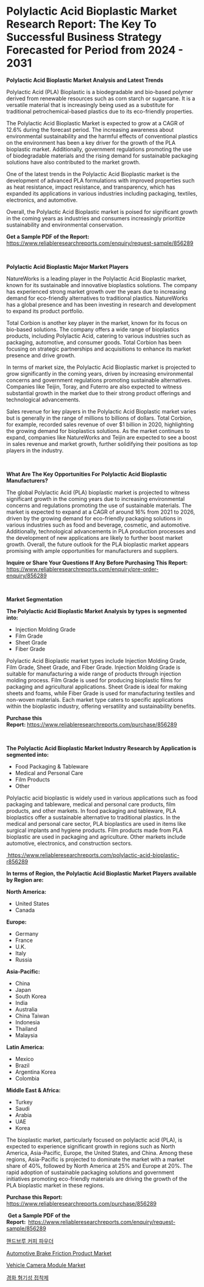 <p><h1>Polylactic Acid Bioplastic Market Research Report: The Key To Successful Business Strategy Forecasted for Period from 2024 - 2031</h1></p><p><strong>Polylactic Acid Bioplastic Market Analysis and Latest Trends</strong></p>
<p><p>Polylactic Acid (PLA) Bioplastic is a biodegradable and bio-based polymer derived from renewable resources such as corn starch or sugarcane. It is a versatile material that is increasingly being used as a substitute for traditional petrochemical-based plastics due to its eco-friendly properties.</p><p>The Polylactic Acid Bioplastic Market is expected to grow at a CAGR of 12.6% during the forecast period. The increasing awareness about environmental sustainability and the harmful effects of conventional plastics on the environment has been a key driver for the growth of the PLA bioplastic market. Additionally, government regulations promoting the use of biodegradable materials and the rising demand for sustainable packaging solutions have also contributed to the market growth.</p><p>One of the latest trends in the Polylactic Acid Bioplastic market is the development of advanced PLA formulations with improved properties such as heat resistance, impact resistance, and transparency, which has expanded its applications in various industries including packaging, textiles, electronics, and automotive.</p><p>Overall, the Polylactic Acid Bioplastic market is poised for significant growth in the coming years as industries and consumers increasingly prioritize sustainability and environmental conservation.</p></p>
<p><strong>Get a Sample PDF of the Report:&nbsp;</strong> <a href="https://www.reliableresearchreports.com/enquiry/request-sample/856289">https://www.reliableresearchreports.com/enquiry/request-sample/856289</a></p>
<p>&nbsp;</p>
<p><strong>Polylactic Acid Bioplastic Major Market Players</strong></p>
<p><p>NatureWorks is a leading player in the Polylactic Acid Bioplastic market, known for its sustainable and innovative bioplastics solutions. The company has experienced strong market growth over the years due to increasing demand for eco-friendly alternatives to traditional plastics. NatureWorks has a global presence and has been investing in research and development to expand its product portfolio.</p><p>Total Corbion is another key player in the market, known for its focus on bio-based solutions. The company offers a wide range of bioplastics products, including Polylactic Acid, catering to various industries such as packaging, automotive, and consumer goods. Total Corbion has been focusing on strategic partnerships and acquisitions to enhance its market presence and drive growth.</p><p>In terms of market size, the Polylactic Acid Bioplastic market is projected to grow significantly in the coming years, driven by increasing environmental concerns and government regulations promoting sustainable alternatives. Companies like Teijin, Toray, and Futerro are also expected to witness substantial growth in the market due to their strong product offerings and technological advancements.</p><p>Sales revenue for key players in the Polylactic Acid Bioplastic market varies but is generally in the range of millions to billions of dollars. Total Corbion, for example, recorded sales revenue of over $1 billion in 2020, highlighting the growing demand for bioplastics solutions. As the market continues to expand, companies like NatureWorks and Teijin are expected to see a boost in sales revenue and market growth, further solidifying their positions as top players in the industry.</p></p>
<p>&nbsp;</p>
<p><strong>What Are The Key Opportunities For Polylactic Acid Bioplastic Manufacturers?</strong></p>
<p><p>The global Polylactic Acid (PLA) bioplastic market is projected to witness significant growth in the coming years due to increasing environmental concerns and regulations promoting the use of sustainable materials. The market is expected to expand at a CAGR of around 16% from 2021 to 2026, driven by the growing demand for eco-friendly packaging solutions in various industries such as food and beverage, cosmetic, and automotive. Additionally, technological advancements in PLA production processes and the development of new applications are likely to further boost market growth. Overall, the future outlook for the PLA bioplastic market appears promising with ample opportunities for manufacturers and suppliers.</p></p>
<p><strong>Inquire or Share Your Questions If Any Before Purchasing This Report:</strong> <a href="https://www.reliableresearchreports.com/enquiry/pre-order-enquiry/856289">https://www.reliableresearchreports.com/enquiry/pre-order-enquiry/856289</a></p>
<p>&nbsp;</p>
<p><strong>Market Segmentation</strong></p>
<p><strong>The Polylactic Acid Bioplastic Market Analysis by types is segmented into:</strong></p>
<p><ul><li>Injection Molding Grade</li><li>Film Grade</li><li>Sheet Grade</li><li>Fiber Grade</li></ul></p>
<p><p>Polylactic Acid Bioplastic market types include Injection Molding Grade, Film Grade, Sheet Grade, and Fiber Grade. Injection Molding Grade is suitable for manufacturing a wide range of products through injection molding process. Film Grade is used for producing bioplastic films for packaging and agricultural applications. Sheet Grade is ideal for making sheets and foams, while Fiber Grade is used for manufacturing textiles and non-woven materials. Each market type caters to specific applications within the bioplastic industry, offering versatility and sustainability benefits.</p></p>
<p><strong>Purchase this Report:&nbsp;</strong><a href="https://www.reliableresearchreports.com/purchase/856289">https://www.reliableresearchreports.com/purchase/856289</a></p>
<p>&nbsp;</p>
<p><strong>The Polylactic Acid Bioplastic Market Industry Research by Application is segmented into:</strong></p>
<p><ul><li>Food Packaging & Tableware</li><li>Medical and Personal Care</li><li>Film Products</li><li>Other</li></ul></p>
<p><p>Polylactic acid bioplastic is widely used in various applications such as food packaging and tableware, medical and personal care products, film products, and other markets. In food packaging and tableware, PLA bioplastics offer a sustainable alternative to traditional plastics. In the medical and personal care sector, PLA bioplastics are used in items like surgical implants and hygiene products. Film products made from PLA bioplastic are used in packaging and agriculture. Other markets include automotive, electronics, and construction sectors.</p></p>
<p><a href="https://www.reliableresearchreports.com/polylactic-acid-bioplastic-r856289">&nbsp;https://www.reliableresearchreports.com/polylactic-acid-bioplastic-r856289</a></p>
<p><strong>In terms of Region, the Polylactic Acid Bioplastic Market Players available by Region are:</strong></p>
<p>
    <p> <strong> North America: </strong>
        <ul>
            <li>United States</li>
            <li>Canada</li>
        </ul>
        </p> 
    <p> <strong> Europe: </strong>
        <ul>
            <li>Germany</li>
            <li>France</li>
            <li>U.K.</li>
            <li>Italy</li>
            <li>Russia</li>
        </ul>
        </p> 
    <p> <strong> Asia-Pacific: </strong>
        <ul>
            <li>China</li>
            <li>Japan</li>
            <li>South Korea</li>
            <li>India</li>
            <li>Australia</li>
            <li>China Taiwan</li>
            <li>Indonesia</li>
            <li>Thailand</li>
            <li>Malaysia</li>
        </ul>
        </p> 
    <p> <strong> Latin America: </strong>
        <ul>
            <li>Mexico</li>
            <li>Brazil</li>
            <li>Argentina Korea</li>
            <li>Colombia</li>
        </ul>
        </p> 
    <p> <strong> Middle East & Africa: </strong>
        <ul>
            <li>Turkey</li>
            <li>Saudi</li>
            <li>Arabia</li>
            <li>UAE</li>
            <li>Korea</li>
        </ul>
    </p>
    </p>
<p><p>The bioplastic market, particularly focused on polylactic acid (PLA), is expected to experience significant growth in regions such as North America, Asia-Pacific, Europe, the United States, and China. Among these regions, Asia-Pacific is projected to dominate the market with a market share of 40%, followed by North America at 25% and Europe at 20%. The rapid adoption of sustainable packaging solutions and government initiatives promoting eco-friendly materials are driving the growth of the PLA bioplastic market in these regions.</p></p>
<p><strong>Purchase this Report: </strong><a href="https://www.reliableresearchreports.com/purchase/856289">https://www.reliableresearchreports.com/purchase/856289</a></p>
<p>&nbsp;<strong>Get a Sample PDF of the Report:&nbsp;&nbsp;</strong><a href="https://www.reliableresearchreports.com/enquiry/request-sample/856289">https://www.reliableresearchreports.com/enquiry/request-sample/856289</a></p>
<p><strong></strong></p>
<p><p><a href="https://github.com/victorsharp87978/Market-Research-Report-List-1/blob/main/2125705118281.md">핸드브루 커피 파우더</a></p><p><a href="https://github.com/ChiragRp1/Market-Research-Report-List-5/blob/main/automotive-brake-friction-product-market.md">Automotive Brake Friction Product Market</a></p><p><a href="https://github.com/rakibtthstu9900/Market-Research-Report-List-1/blob/main/vehicle-camera-module-market.md">Vehicle Camera Module Market</a></p><p><a href="https://github.com/PercyHagernes9778/Market-Research-Report-List-2/blob/main/8409824118280.md">경화 혐기성 접착제</a></p></p>